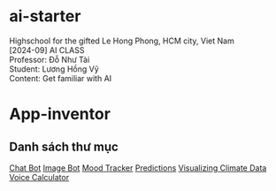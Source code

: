 # ai-starter
Highschool for the gifted Le Hong Phong, HCM city, Viet Nam  
[2024-09] AI CLASS  
Professor: Đỗ Như Tài  
Student: Lương Hồng Vỹ  
Content: Get familiar with AI  
# App-inventor
## Danh sách thư mục
[Chat Bot](Chat%20Bot/)
[Image Bot](Image%20Bot/)
[Mood Tracker](Mood%20Tracker/)
[Predictions](Predictions/)
[Visualizing Climate Data](Visualizing%20Climate%20Data/)
[Voice Calculator](Voice%20Calculator/)
